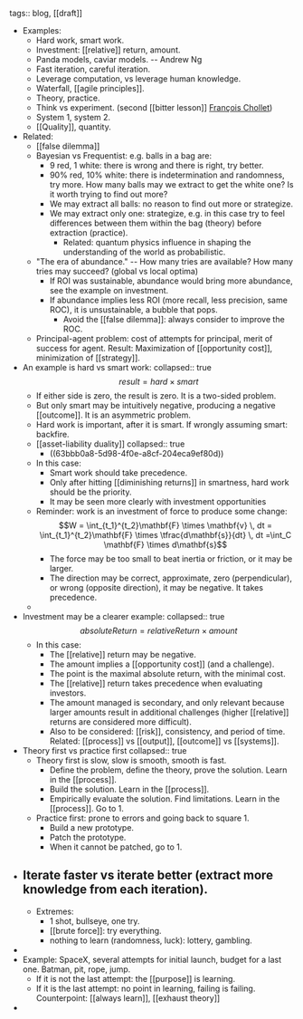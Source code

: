 tags:: blog, [[draft]]

- Examples:
  * Hard work, smart work.
  * Investment: [[relative]] return, amount.
  * Panda models, caviar models. -- Andrew Ng
  * Fast iteration, careful iteration.
  * Leverage computation, vs leverage human knowledge.
  * Waterfall, [[agile principles]].
  * Theory, practice.
  * Think vs experiment. (second [[bitter lesson]] [François Chollet](https://twitter.com/fchollet/status/1611286048084041728))
  * System 1, system 2.
  * [[Quality]], quantity.
- Related:
	- [[false dilemma]]
	- Bayesian vs Frequentist: e.g. balls in a bag are:
	  * 9 red, 1 white: there is wrong and there is right, try better.
	  * 90% red, 10% white: there is indetermination and randomness, try more.
	  How many balls may we extract to get the white one? Is it worth trying to find out more?
	  * We may extract all balls: no reason to find out more or strategize.
	  * We may extract only one: strategize, e.g. in this case try to feel differences between them within the bag (theory) before extraction (practice).
		- Related: quantum physics influence in shaping the understanding of the world as probabilistic.
	- "The era of abundance." -- How many tries are available? How many tries may succeed? (global vs local optima)
		- If ROI was sustainable, abundance would bring more abundance, see the example on investment.
		- If abundance implies less ROI (more recall, less precision, same ROC), it is unsustainable, a bubble that pops.
		  * Avoid the [[false dilemma]]: always consider to improve the ROC.
	- Principal-agent problem: cost of attempts for principal, merit of success for agent. Result: Maximization of [[opportunity cost]], minimization of [[strategy]].
- An example is hard vs smart work:
  collapsed:: true
  $$result = hard \times smart$$
	- If either side is zero, the result is zero. It is a two-sided problem.
	- But only smart may be intuitively negative, producing a negative [[outcome]]. It is an asymmetric problem.
	- Hard work is important, after it is smart. If wrongly assuming smart: backfire.
	- [[asset-liability duality]]
	  collapsed:: true
		- ((63bbb0a8-5d98-4f0e-a8cf-204eca9ef80d))
	- In this case:
	  * Smart work should take precedence.
	  * Only after hitting [[diminishing returns]] in smartness, hard work should be the priority.
	  * It may be seen more clearly with investment opportunities
	- Reminder: work is an investment of force to produce some change:
	  $$W = \int_{t_1}^{t_2}\mathbf{F} \times \mathbf{v} \, dt = \int_{t_1}^{t_2}\mathbf{F} \times \tfrac{d\mathbf{s}}{dt} \, dt =\int_C \mathbf{F} \times d\mathbf{s}$$
	  * The force may be too small to beat inertia or friction, or it may be larger.
	  * The direction may be correct, approximate, zero (perpendicular), or wrong (opposite direction), it may be negative. It takes precedence.
	-
- Investment may be a clearer example:
  collapsed:: true
  $$absoluteReturn = relativeReturn \times amount$$
	- In this case:
	  * The [[relative]] return may be negative.
	  * The amount implies a [[opportunity cost]] (and a challenge).
	  * The point is the maximal absolute return, with the minimal cost. 
	  * The [[relative]] return takes precedence when evaluating investors.
	  * The amount managed is secondary, and only relevant because larger amounts result in additional challenges (higher [[relative]] returns are considered more difficult).
	  * Also to be considered: [[risk]], consistency, and period of time. Related: [[process]] vs [[output]], [[outcome]] vs [[systems]].
- Theory first vs practice first
  collapsed:: true
	- Theory first is slow, slow is smooth, smooth is fast.
	  * Define the problem, define the theory, prove the solution. Learn in the [[process]].
	  * Build the solution. Learn in the [[process]].
	  * Empirically evaluate the solution. Find limitations. Learn in the [[process]]. Go to 1.
	- Practice first: prone to errors and going back to square 1.
	  * Build a new prototype.
	  * Patch the prototype.
	  * When it cannot be patched, go to 1.
- Iterate faster vs iterate better (extract more knowledge from each iteration).
	-
	- Extremes:
	  * 1 shot, bullseye, one try.
	  * [[brute force]]: try everything.
	  * nothing to learn (randomness, luck): lottery, gambling.
-
- Example: SpaceX, several attempts for initial launch, budget for a last one. Batman, pit, rope, jump.
  * If it is not the last attempt: the [[purpose]] is learning.
  * If it is the last attempt: no point in learning, failing is failing.
  Counterpoint: [[always learn]], [[exhaust theory]]
-